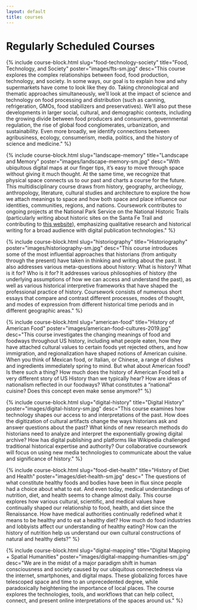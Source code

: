```yaml
---
layout: default
title: courses
---
```


# Regularly Scheduled Courses

{% include course-block.html
slug="food-technology-society"
title="Food, Technology, and Society"
poster="images/fts-sm.jpg"
desc="This course explores the complex relationships between food, food production, technology, and society. In some ways, our goal is to explain how and why supermarkets have come to look like they do. Taking chronological and thematic approaches simultaneously, we’ll look at the impact of science and technology on food processing and distribution (such as canning, refrigeration, GMOs, food stabilizers and preservatives). We’ll also put these developments in larger social, cultural, and demographic contexts, including the growing divide between food producers and consumers, governmental regulation, the rise of global food conglomerates, urbanization, and sustainability. Even more broadly, we identify connections between agribusiness, ecology, consumerism, media, politics, and the history of science and medicine."
%}


{% include course-block.html
slug="landscape-memory"
title="Landscape and Memory"
poster="images/landscape-memory-sm.jpg"
desc="With ubiquitous digital maps at our finger tips, it’s easy to move through space without giving it much thought. At the same time, we recognize that physical space connects us to our past and charts a course for the future. This multidisciplinary course draws from history, geography, archeology, anthropology, literature, cultural studies and architecture to explore the how we attach meanings to space and how both space and place influence our identities, communities, regions, and nations. Coursework contributes to ongoing projects at the National Park Service on the National Historic Trails (particularly writing about historic sites on the Santa Fe Trail and contributing to [this website](http://trails.unm.edu)), emphasizing qualitative research and historical writing for a broad audience with digital publication technologies."
%}


{% include course-block.html
slug="historiography"
title="Historiography"
poster="images/historiography-sm.jpg"
desc="This course introduces some of the most influential approaches that historians (from antiquity through the present) have taken in thinking and writing about the past. It also addresses various meta-questions about history: What is history? What is it for? Who is it for? It addresses various philosophies of history (the underlying assumptions of how we can access and understand the past), as well as various historical interpretive frameworks that have shaped the professional practice of history. Coursework consists of numerous short essays that compare and contrast different processes, modes of thought, and modes of expression from different historical time periods and in different geographic areas."
%}


{% include course-block.html
slug="american-food"
title="History of American Food"
poster="images/american-food-cultures-2019.jpg"
desc="This course investigates the changing meanings of food and foodways throughout US history, including what people eaten, how they have attached cultural values to certain foods yet rejected others, and how immigration, and regionalization have shaped notions of American cuisine. When you think of Mexican food, or Italian, or Chinese, a range of dishes and ingredients immediately spring to mind. But what about American food? Is there such a thing? How much does the history of American Food tell a very different story of US History than we typically hear? How are ideas of nationalism reflected in our foodways? What constitutes a “national” cuisine? Does this concept even make sense anymore?"
%}

{% include course-block.html
slug="digital-history"
title="Digital History"
poster="images/digital-history-sm.jpg"
desc="This course examines how technology shapes our access to and interpretations of the past. How does the digitization of cultural artifacts change the ways historians ask and answer questions about the past? What kinds of new research methods do historians need to analyze and interpret the exponentially growing digital archive? How has digital publishing and platforms like Wikipedia challenged traditional historical expertise and authority? Our collaborative coursework will focus on using new media technologies to communicate about the value and significance of history."
%}


{% include course-block.html
slug="food-diet-health"
title="History of Diet and Health"
poster="images/diet-health-sm.jpg"
desc=" The questions of what constitute healthy foods and bodies have been in flux since people had a choice about what to eat. And even today, medical understandings of nutrition, diet, and health seems to change almost daily. This course explores how various cultural, scientific, and medical values have continually shaped our relationship to food, health, and diet since the Renaissance. How have medical authorities continually redefined what it means to be healthy and to eat a healthy diet?  How much do food industries and lobbyists affect our understanding of healthy eating? How can the history of nutrition help us understand our own cultural constructions of natural and healthy diets?"
%}


{% include course-block.html
slug="digital-mapping"
title="Digital Mapping + Spatial Humanities"
poster="images/digital-mapping-humanities-sm.jpg"
desc="We are in the midst of a major paradigm shift in human consciousness and society caused by our ubiquitous connectedness via the internet, smartphones, and digital maps. These globalizing forces have telescoped space and time to an unprecedented degree, while paradoxically heightening the importance of local places. The course explores the technologies, tools, and workflows that can help collect, connect, and present online interpretations of the spaces around us."
%}
